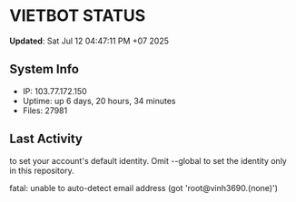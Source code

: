 # VIETBOT STATUS
**Updated**: Sat Jul 12 04:47:11 PM +07 2025

## System Info
- IP: 103.77.172.150
- Uptime: up 6 days, 20 hours, 34 minutes
- Files: 27981

## Last Activity

to set your account's default identity.
Omit --global to set the identity only in this repository.

fatal: unable to auto-detect email address (got 'root@vinh3690.(none)')
